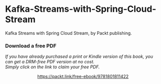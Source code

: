 # Kafka-Streams-with-Spring-Cloud-Stream
Kafka Streams with Spring Cloud Stream, by Packt publishing.
### Download a free PDF

 <i>If you have already purchased a print or Kindle version of this book, you can get a DRM-free PDF version at no cost.<br>Simply click on the link to claim your free PDF.</i>
<p align="center"> <a href="https://packt.link/free-ebook/9781801811422">https://packt.link/free-ebook/9781801811422 </a> </p>